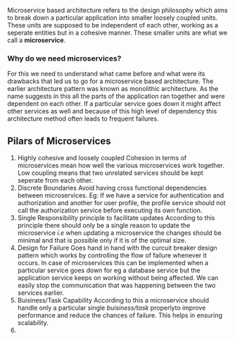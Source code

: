 Microservice based architecture refers to the design philosophy which aims to break down a particular application into smaller loosely coupled units. These units are supposed to be independent of each other, working as a seperate entities but in a cohesive manner.
These smaller units are what we call a **microservice**.

### Why do we need microservices?
For this we need to understand what came before and what were its drawbacks that led us to go for a microservice based architecture. The earlier architecture pattern was known as monolithic architecture.
As the name suggests in this all the parts of the application ran together and were dependent on each other. If a particular service goes down it might affect other services as well and because of this high level of dependency this architecture method often leads to frequent failures.

## Pilars of Microservices
1. Highly cohesive and loosely coupled
	Cohesion in terms of microservices mean how well the various microservices work together.
	Low coupling means that two unrelated services should be kept seperate from each other.
2. Discrete Boundaries
	Avoid having cross functional dependencies between microservices. Eg: If we have a service for authentication and authorization and another for user profile, the profile service should not call the authorization service before executing its own function.
3. Single Responsibility principle to facilitate updates
	According to this principle there should only be a single reason to update the microservice *i.e* when updating a microservice the changes should be minimal and that is possible only if it is of the optimal size.
4. Design for Failure
	Goes hand in hand with the curcuit breaker design pattern which works by controlling the flow of failure whenever it occurs. In case of microservices this can be implemented when a particular service goes down for eg a database service but the application service keeps on working without being affected. We can easily stop the communication that was happening between the two services earlier.
5. Buisiness/Task Capability
	According to this a microservice should handle only a particular single *buisiness/task* properlyto improve performance and reduce the chances of failure. This helps in ensuring scalability.
6. 